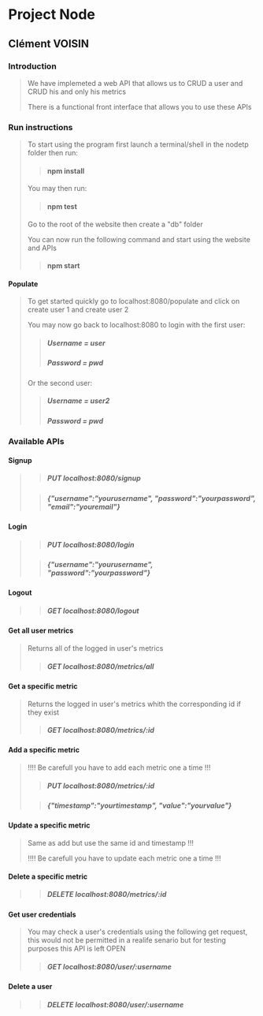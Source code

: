 # Project Node
## Clément VOISIN
### Introduction
> We have implemeted a web API that allows us to CRUD a user and CRUD his and only his metrics
>
> There is a functional front interface that allows you to use these APIs

### Run instructions 
>To start using the program first launch a terminal/shell in the nodetp folder then run:
>
>> #### npm install 
>
> You may then run: 
>
>> #### npm test 
>
>>
> Go to the root of the website then create a "db" folder
>
> You can now run the following command and start using the website and APIs 
>> #### npm start
> 
#### Populate
> To get started quickly go to localhost:8080/populate and click on create user 1 and create user 2
>
> You may now go back to localhost:8080 to login with the first user:
>> ##### Username = user
>> ##### Password = pwd
> Or the second user:
>> ##### Username = user2
>> ##### Password = pwd
>
### Available APIs
>
#### Signup 
>
>> ##### PUT localhost:8080/signup
>
>> ##### {"username":"yourusername", "password":"yourpassword", "email":"youremail"}
>
#### Login
>
>> ##### PUT localhost:8080/login
>
>> ##### {"username":"yourusername", "password":"yourpassword"}
>
#### Logout
>
>> ##### GET localhost:8080/logout
>
#### Get all user metrics
> Returns all of the logged in user's metrics
>
>> ##### GET localhost:8080/metrics/all
>
#### Get a specific metric
> Returns the logged in user's metrics whith the corresponding id if they exist
>
>> ##### GET localhost:8080/metrics/:id
>
#### Add a specific metric
> 
> !!!! Be carefull you have to add each metric one a time !!!
>
>> ##### PUT localhost:8080/metrics/:id
>
>> ##### {"timestamp":"yourtimestamp", "value":"yourvalue"}
>
#### Update a specific metric
> Same as add but use the same id and timestamp !!!
>
> !!!! Be carefull you have to update each metric one a time !!!
>
#### Delete a specific metric
>
>> ##### DELETE localhost:8080/metrics/:id
>
#### Get user credentials
>You may check a user's credentials using the following get request, this would not be permitted in a realife senario but for testing purposes this API is left OPEN
>
>> ##### GET localhost:8080/user/:username
>
#### Delete a user 
>
>> ##### DELETE localhost:8080/user/:username
>
